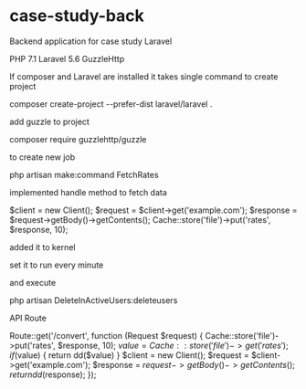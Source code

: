 # case-study-back
Backend application for case study Laravel

PHP 7.1
Laravel 5.6
GuzzleHttp


If composer and Laravel are installed it takes single command to create project  

composer create-project --prefer-dist laravel/laravel .

add guzzle to project 

composer require guzzlehttp/guzzle

to create new job 

php artisan make:command FetchRates

implemented handle method to fetch data

$client = new Client();
$request = $client->get('example.com');
$response = $request->getBody()->getContents();
Cache::store('file')->put('rates', $response, 10);

added it to kernel 

set it to run every minute

and execute 

php artisan DeleteInActiveUsers:deleteusers



API Route



Route::get('/convert', function (Request $request) {
    Cache::store('file')->put('rates', $response, 10);
    $value = Cache::store('file')->get('rates');
    if($value) {
        return dd($value)
    }
    $client = new Client();
    $request = $client->get('example.com');
    $response = $request->getBody()->getContents();
    return dd($response);
});


